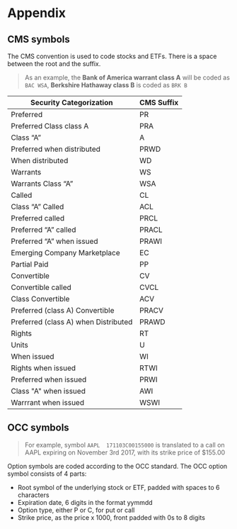 
# Appendix

## CMS symbols

The CMS convention is used to code stocks and ETFs. There is a space between the root and the suffix.

> As an example, the **Bank of America warrant class A** will be coded as `BAC WSA`, **Berkshire Hathaway class B** is coded as `BRK B`

Security Categorization | CMS Suffix
---- | ----
Preferred | PR
Preferred Class class A | PRA
Class “A” | A
Preferred when distributed | PRWD
When distributed | WD
Warrants | WS
Warrants Class “A” | WSA
Called | CL
Class “A” Called | ACL
Preferred called | PRCL
Preferred “A” called | PRACL
Preferred “A” when issued | PRAWI
Emerging Company Marketplace | EC
Partial Paid | PP	 
Convertible | CV
Convertible called | CVCL
Class Convertible | ACV
Preferred (class A) Convertible | PRACV
Preferred (class A) when Distributed | PRAWD
Rights | RT
Units | U
When issued	 | WI
Rights when issued | RTWI
Preferred when issued	 | PRWI
Class "A" when issued | AWI
Warrrant when issued | WSWI

## OCC symbols

> For example, symbol `AAPL  171103C00155000` is translated to a call on AAPL expiring on November 3rd 2017, with its strike price of $155.00

Option symbols are coded according to the OCC standard. The OCC option symbol consists of 4 parts:

* Root symbol of the underlying stock or ETF, padded with spaces to 6 characters
* Expiration date, 6 digits in the format yymmdd
* Option type, either P or C, for put or call
* Strike price, as the price x 1000, front padded with 0s to 8 digits
